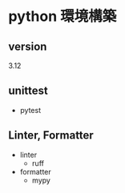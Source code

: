 # python 環境構築

## version

3.12

## unittest

- pytest

## Linter, Formatter

- linter
  - ruff
- formatter
  - mypy
